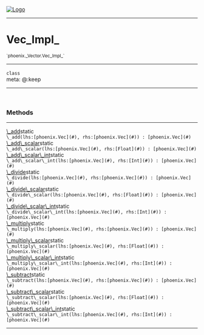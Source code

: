 
[![Logo](../../../images/logo.png)](../../../api/index.html)

---



<h1>Vec_Impl_</h1>
<small>`phoenix._Vector.Vec_Impl_`</small>



---

`class`
<span class="meta">
<br/>meta: @:keep
</span>


---


&nbsp;
&nbsp;










<h3>Methods</h3> <hr/><span class="method apipage">
            <a name="_add"><a class="lift" href="#_add">\_add</a></a><span class="inline-block static">static</span><div class="clear"></div>
            <code class="signature apipage">\_add(lhs:[phoenix.Vec](#)<span></span>, rhs:[phoenix.Vec](#)<span></span>) : [phoenix.Vec](#)</code><br/><span class="small_desc_flat"></span>
        </span>
    <span class="method apipage">
            <a name="_add_scalar"><a class="lift" href="#_add_scalar">\_add\_scalar</a></a><span class="inline-block static">static</span><div class="clear"></div>
            <code class="signature apipage">\_add\_scalar(lhs:[phoenix.Vec](#)<span></span>, rhs:[Float](#)<span></span>) : [phoenix.Vec](#)</code><br/><span class="small_desc_flat"></span>
        </span>
    <span class="method apipage">
            <a name="_add_scalar_int"><a class="lift" href="#_add_scalar_int">\_add\_scalar\_int</a></a><span class="inline-block static">static</span><div class="clear"></div>
            <code class="signature apipage">\_add\_scalar\_int(lhs:[phoenix.Vec](#)<span></span>, rhs:[Int](#)<span></span>) : [phoenix.Vec](#)</code><br/><span class="small_desc_flat"></span>
        </span>
    <span class="method apipage">
            <a name="_divide"><a class="lift" href="#_divide">\_divide</a></a><span class="inline-block static">static</span><div class="clear"></div>
            <code class="signature apipage">\_divide(lhs:[phoenix.Vec](#)<span></span>, rhs:[phoenix.Vec](#)<span></span>) : [phoenix.Vec](#)</code><br/><span class="small_desc_flat"></span>
        </span>
    <span class="method apipage">
            <a name="_divide_scalar"><a class="lift" href="#_divide_scalar">\_divide\_scalar</a></a><span class="inline-block static">static</span><div class="clear"></div>
            <code class="signature apipage">\_divide\_scalar(lhs:[phoenix.Vec](#)<span></span>, rhs:[Float](#)<span></span>) : [phoenix.Vec](#)</code><br/><span class="small_desc_flat"></span>
        </span>
    <span class="method apipage">
            <a name="_divide_scalar_int"><a class="lift" href="#_divide_scalar_int">\_divide\_scalar\_int</a></a><span class="inline-block static">static</span><div class="clear"></div>
            <code class="signature apipage">\_divide\_scalar\_int(lhs:[phoenix.Vec](#)<span></span>, rhs:[Int](#)<span></span>) : [phoenix.Vec](#)</code><br/><span class="small_desc_flat"></span>
        </span>
    <span class="method apipage">
            <a name="_multiply"><a class="lift" href="#_multiply">\_multiply</a></a><span class="inline-block static">static</span><div class="clear"></div>
            <code class="signature apipage">\_multiply(lhs:[phoenix.Vec](#)<span></span>, rhs:[phoenix.Vec](#)<span></span>) : [phoenix.Vec](#)</code><br/><span class="small_desc_flat"></span>
        </span>
    <span class="method apipage">
            <a name="_multiply_scalar"><a class="lift" href="#_multiply_scalar">\_multiply\_scalar</a></a><span class="inline-block static">static</span><div class="clear"></div>
            <code class="signature apipage">\_multiply\_scalar(lhs:[phoenix.Vec](#)<span></span>, rhs:[Float](#)<span></span>) : [phoenix.Vec](#)</code><br/><span class="small_desc_flat"></span>
        </span>
    <span class="method apipage">
            <a name="_multiply_scalar_int"><a class="lift" href="#_multiply_scalar_int">\_multiply\_scalar\_int</a></a><span class="inline-block static">static</span><div class="clear"></div>
            <code class="signature apipage">\_multiply\_scalar\_int(lhs:[phoenix.Vec](#)<span></span>, rhs:[Int](#)<span></span>) : [phoenix.Vec](#)</code><br/><span class="small_desc_flat"></span>
        </span>
    <span class="method apipage">
            <a name="_subtract"><a class="lift" href="#_subtract">\_subtract</a></a><span class="inline-block static">static</span><div class="clear"></div>
            <code class="signature apipage">\_subtract(lhs:[phoenix.Vec](#)<span></span>, rhs:[phoenix.Vec](#)<span></span>) : [phoenix.Vec](#)</code><br/><span class="small_desc_flat"></span>
        </span>
    <span class="method apipage">
            <a name="_subtract_scalar"><a class="lift" href="#_subtract_scalar">\_subtract\_scalar</a></a><span class="inline-block static">static</span><div class="clear"></div>
            <code class="signature apipage">\_subtract\_scalar(lhs:[phoenix.Vec](#)<span></span>, rhs:[Float](#)<span></span>) : [phoenix.Vec](#)</code><br/><span class="small_desc_flat"></span>
        </span>
    <span class="method apipage">
            <a name="_subtract_scalar_int"><a class="lift" href="#_subtract_scalar_int">\_subtract\_scalar\_int</a></a><span class="inline-block static">static</span><div class="clear"></div>
            <code class="signature apipage">\_subtract\_scalar\_int(lhs:[phoenix.Vec](#)<span></span>, rhs:[Int](#)<span></span>) : [phoenix.Vec](#)</code><br/><span class="small_desc_flat"></span>
        </span>
    






---

&nbsp;
&nbsp;
&nbsp;
&nbsp;